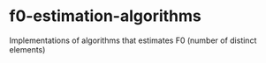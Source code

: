 # f0-estimation-algorithms
Implementations of algorithms that estimates F0 (number of distinct elements)
